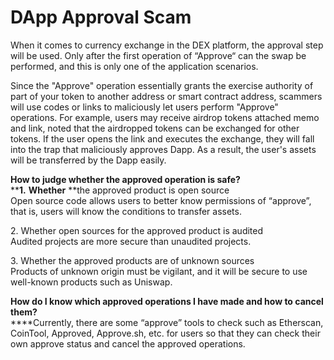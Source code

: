 # DApp Approval Scam

When it comes to currency exchange in the DEX platform, the approval step will be used. Only after the first operation of “Approve“ can the swap be performed, and this is only one of the application scenarios. 

Since the "Approve" operation essentially grants the exercise authority of part of your token to another address or smart contract address, scammers will use codes or links to maliciously let users perform "Approve" operations. For example, users may receive airdrop tokens attached memo and link, noted that the airdropped tokens can be exchanged for other tokens. If the user opens the link and executes the exchange, they will fall into the trap that maliciously approves Dapp. As a result, the user's assets will be transferred by the Dapp easily.

**How to judge whether the approved operation is safe?**\
****1.** **Whether** **the approved product is open source\
Open source code allows users to better know permissions of “approve”, that is, users will know the conditions to transfer assets.

2\. Whether open sources for the approved product is audited\
Audited projects are more secure than unaudited projects.

3\. Whether the approved products are of unknown sources\
Products of unknown origin must be vigilant, and it will be secure to use well-known products such as Uniswap.

**How do I know which approved operations I have made and how to cancel them?**\
****Currently, there are some “approve” tools to check such as Etherscan, CoinTool, Approved, Approve.sh, etc. for users so that they can check their own approve status and cancel the approved operations.
